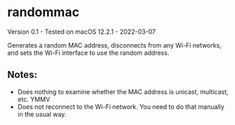 # randommac

Version 0.1 - Tested on macOS 12.2.1 - 2022-03-07

Generates a random MAC address, disconnects from any Wi-Fi networks, and sets the Wi-Fi interface to use the random address.

## Notes:

- Does nothing to examine whether the MAC address is unicast, multicast, etc. YMMV
- Does not reconnect to the Wi-Fi network. You need to do that manually in the usual way.
